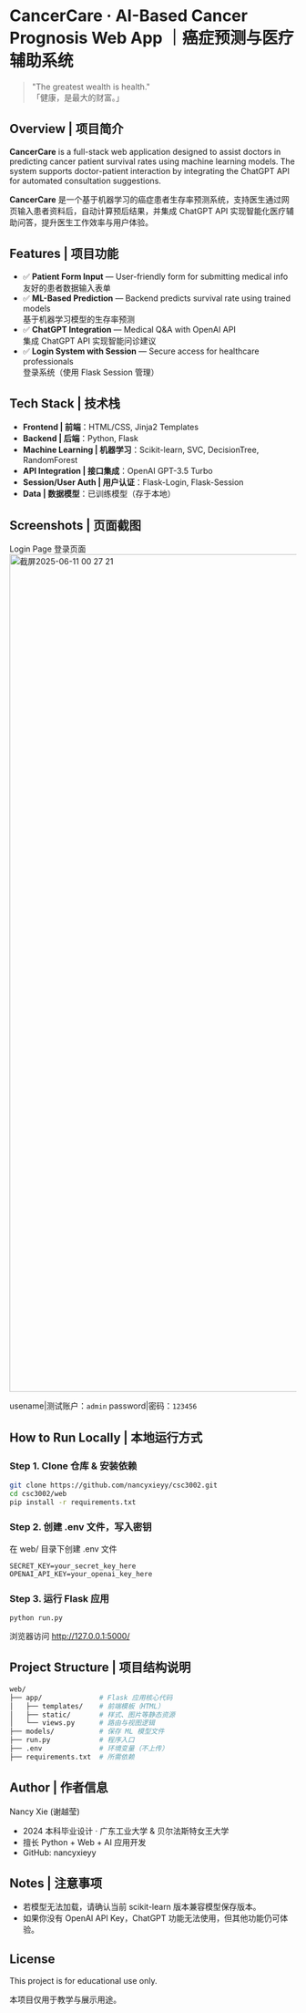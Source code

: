 # CancerCare · AI-Based Cancer Prognosis Web App ｜癌症预测与医疗辅助系统

> "The greatest wealth is health."  
> 「健康，是最大的财富。」

## Overview | 项目简介

**CancerCare** is a full-stack web application designed to assist doctors in predicting cancer patient survival rates using machine learning models. The system supports doctor-patient interaction by integrating the ChatGPT API for automated consultation suggestions.  

**CancerCare** 是一个基于机器学习的癌症患者生存率预测系统，支持医生通过网页输入患者资料后，自动计算预后结果，并集成 ChatGPT API 实现智能化医疗辅助问答，提升医生工作效率与用户体验。


## Features | 项目功能

- ✅ **Patient Form Input** — User-friendly form for submitting medical info  
  友好的患者数据输入表单
- ✅ **ML-Based Prediction** — Backend predicts survival rate using trained models  
  基于机器学习模型的生存率预测
- ✅ **ChatGPT Integration** — Medical Q&A with OpenAI API  
  集成 ChatGPT API 实现智能问诊建议
- ✅ **Login System with Session** — Secure access for healthcare professionals  
  登录系统（使用 Flask Session 管理）

## Tech Stack | 技术栈

- **Frontend | 前端**：HTML/CSS, Jinja2 Templates
- **Backend | 后端**：Python, Flask
- **Machine Learning | 机器学习**：Scikit-learn, SVC, DecisionTree, RandomForest
- **API Integration | 接口集成**：OpenAI GPT-3.5 Turbo
- **Session/User Auth | 用户认证**：Flask-Login, Flask-Session
- **Data | 数据模型**：已训练模型（存于本地）

## Screenshots | 页面截图

Login Page 登录页面  
<img width="1470" alt="截屏2025-06-11 00 27 21" src="https://github.com/user-attachments/assets/991e8bcc-a799-4369-975d-22602773a5e8" />

usename|测试账户：`admin`  password|密码：`123456`

## How to Run Locally | 本地运行方式

### Step 1. Clone 仓库 & 安装依赖
```bash
git clone https://github.com/nancyxieyy/csc3002.git
cd csc3002/web
pip install -r requirements.txt
```

### Step 2. 创建 .env 文件，写入密钥
在 web/ 目录下创建 .env 文件
```
SECRET_KEY=your_secret_key_here
OPENAI_API_KEY=your_openai_key_here
```

### Step 3. 运行 Flask 应用
```
python run.py
```
浏览器访问 http://127.0.0.1:5000/

## Project Structure | 项目结构说明
```bash
web/
├── app/              # Flask 应用核心代码
│   ├── templates/    # 前端模板（HTML）
│   ├── static/       # 样式、图片等静态资源
│   └── views.py      # 路由与视图逻辑
├── models/           # 保存 ML 模型文件
├── run.py            # 程序入口
├── .env              # 环境变量（不上传）
├── requirements.txt  # 所需依赖
```
## Author | 作者信息
Nancy Xie (谢越莹)
- 2024 本科毕业设计 · 广东工业大学 & 贝尔法斯特女王大学
- 擅长 Python + Web + AI 应用开发
- GitHub: nancyxieyy

## Notes | 注意事项
- 若模型无法加载，请确认当前 scikit-learn 版本兼容模型保存版本。
- 如果你没有 OpenAI API Key，ChatGPT 功能无法使用，但其他功能仍可体验。

## License
This project is for educational use only.

本项目仅用于教学与展示用途。
